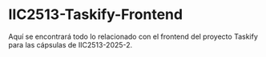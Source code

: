 # IIC2513-Taskify-Frontend
Aquí se encontrará todo lo relacionado con el frontend del proyecto Taskify para las cápsulas de IIC2513-2025-2.
